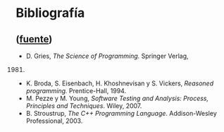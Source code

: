 # Bibliografía
([fuente](https://campus.exactas.uba.ar/course/view.php?id=991&section=12))
---
  - D. Gries, _The Science of Programming._ Springer Verlag,  
1981.

  - K. Broda, S. Eisenbach, H. Khoshnevisan y S. Vickers, _Reasoned programming._ Prentice-Hall, 1994.
  - M. Pezze y M. Young, _Software Testing and Analysis: Process, Principles and Techniques_. Wiley, 2007.
  - B. Stroustrup, _The C++ Programming Language_. Addison-Wesley Professional, 2003.

